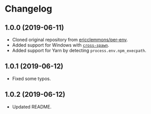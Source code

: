 # Changelog

## 1.0.0 (2019-06-11)

- Cloned original repository from [ericclemmons/per-env](https://github.com/ericclemmons/per-env).
- Added support for Windows with [`cross-spawn`](https://www.npmjs.com/package/cross-spawn).
- Added support for Yarn by detecting `process.env.npm_execpath`.

## 1.0.1 (2019-06-12)

- Fixed some typos.

## 1.0.2 (2019-06-12)

- Updated README.
